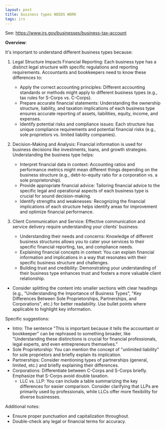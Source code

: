 ```yaml
---
layout: post
title: business types NEEDS WORK
tags: irs
--- 
```



See: https://www.irs.gov/businesses/business-tax-account


**Overview**:

It's important to understand different business types because:

1. Legal Structure Impacts Financial Reporting: Each business type has a distinct legal structure with specific regulations and reporting requirements. Accountants and bookkeepers need to know these differences to:
   - Apply the correct accounting principles: Different accounting standards or methods might apply to different business types (e.g., tax rules for S-Corps vs. C-Corps).
   - Prepare accurate financial statements: Understanding the ownership structure, liability, and taxation implications of each business type ensures accurate reporting of assets, liabilities, equity, income, and expenses.
   - Identify potential risks and compliance issues: Each structure has unique compliance requirements and potential financial risks (e.g., sole proprietors vs. limited liability companies).

2. Decision-Making and Analysis: Financial information is used for business decisions like investments, loans, and growth strategies. Understanding the business type helps:
    - Interpret financial data in context: Accounting ratios and performance metrics might mean different things depending on the business structure (e.g., debt-to-equity ratio for a corporation vs. a sole proprietorship).
   - Provide appropriate financial advice: Tailoring financial advice to the specific legal and operational aspects of each business type is crucial for sound decision-making.
   - Identify strengths and weaknesses: Recognizing the financial implications of each structure helps identify areas for improvement and optimize financial performance.

3. Client Communication and Service: Effective communication and service delivery require understanding your clients' business:
    - Understanding their needs and concerns: Knowledge of different business structures allows you to cater your services to their specific financial reporting, tax, and compliance needs.
   - Explaining financial concepts in context: You can explain financial information and implications in a way that resonates with their specific business structure and challenges.
   - Building trust and credibility: Demonstrating your understanding of their business type enhances trust and fosters a more valuable client relationship.



- Consider splitting the content into smaller sections with clear headings (e.g., "Understanding the Importance of Business Types", "Key Differences Between Sole Proprietorships, Partnerships, and Corporations", etc.) for better readability.
    Use bullet points where applicable to highlight key information.

Specific suggestions:

- Intro: The sentence "This is important because it tells the accountant or bookkeeper" can be rephrased to something broader, like "Understanding these distinctions is crucial for financial professionals, legal experts, and even entrepreneurs themselves."
- Sole Proprietorship: You can mention the concept of "unlimited liability" for sole proprietors and briefly explain its implication.
- Partnerships: Consider mentioning types of partnerships (general, limited, etc.) and briefly explaining their differences.
- Corporations: Differentiate between C-Corps and S-Corps briefly. Emphasize that S-Corps avoid double taxation.
    - LLC vs. LLP: You can include a table summarizing the key differences for easier comparison. Consider clarifying that LLPs are primarily used by professionals, while LLCs offer more flexibility for diverse businesses.

Additional notes:

- Ensure proper punctuation and capitalization throughout.
- Double-check any legal or financial terms for accuracy.
